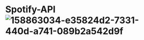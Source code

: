 # Spotify-API![158863034-e35824d2-7331-440d-a741-089b2a542d9f](https://github.com/MLA2317/Spotify-API/assets/102922781/b2cda98e-5206-4e64-822c-ccd0b311cad3)
